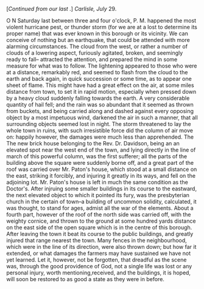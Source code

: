[*Continued from our last* .] *Carlisle, July*  29.O N Saturday last between three and four o'clock, P. M. happened the most violent hurricane pest, or thunder storm (for we are at a lost to determine its proper name) that was ever known in this borough or its vicinity. We can conceive of nothing but an earthquake, that could be attended with more alarming circumstances. The cloud from the west, or rather a number of clouds of a lowering aspect, furiously agitated, broken, and seemingly ready to fall– attracted the attention, and prepared the mind in some measure for what was to follow. The lightening appeared to those who were at a distance, remarkably red, and seemed to flash from the cloud to the earth and back again, in quick succession or some time, as to appear one sheet of flame. This might have had a great effect on the air, at some miles distance from town, to set it in rapid motion, especially when pressed down by a heavy cloud suddenly falling towards the earth. A very considerable quantity of hail fell; and the rain was so abundant that it seemed as thrown from buckets, and being carried along and dashed against every opposing object by a most impetuous wind, darkened the air in such a manner, that all surrounding objects seemed lost in night. The storm threatened to lay the whole town in ruins, with such irresistible force did the column of air move on: happily however, the damages were much less than apprehended. The The new brick house belonging to the Rev. Dr. Davidson, being an an elevated spot near the west end of the town, and lying directly in the line of march of this powerful column, was the first sufferer; all the parts of the building above the square were suddenly borne off, and a great part of the roof was carried over Mr. Paton's house, which stood at a small distance on the east, striking it forcibly, and injuring it greatly in its ways, and fell on the adjoining lot. Mr. Paton's house is left in much the same condition as the Doctor's. After injruing some smaller buildings in its course to the eastward, the next elevated object to which it pointed its fury, was the presbyterian church in the certain of town–a building of uncommon solidity, calculated, it was thought, to stand for ages, admist all the war of the elements. About a fourth part, however of the roof of the north side was carried off, with the weighty cornice, and thrown to the ground at some hundred yards distance on the east side of the open square which is in the centre of this borough. After leaving the town it beat its course to the public buildings, and greatly injured that range nearest the town. Many fences in the neighbourhood, which were in the line of its direction, were also thrown down; but how far it extended, or what damages the farmers may have sustained we have not yet learned. Let it, however, not be forgotten, that dreadful as the scene was, through the good providence of God, not a single life was lost or any personal injury, worth mentioning,received, and the buildings, it is hoped, will soon be restored to as good a state as they were in before.
